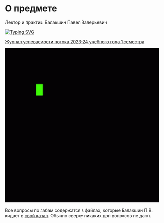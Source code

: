 # О предмете
Лектор и практик: Балакшин Павел Валерьевич

[![Typing SVG](https://readme-typing-svg.herokuapp.com?color=%2336BCF7&lines=Я+хочу+отчислиться+по+собственному+желанию+(ПСЖ))](https://git.io/typing-svg)

[Журнал успеваемости потока 2023-24 учебного года 1 семестра](https://docs.google.com/spreadsheets/d/1wYEDRJ5vYFfdKEqnAgb2tig-lnDwJK1-Lu-DUbmd23s)

![](https://github.com/petrovviacheslav/myitmo/blob/main/materials/informatics.gif)

Все вопросы по лабам содержатся в файлах, которые Балакшин П.В. кидает в [свой канал](https://t.me/balakshin_students). Обычно сверху никаких доп вопросов не дают.

